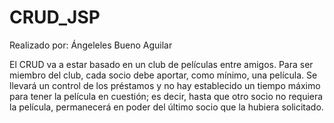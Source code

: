 # CRUD_JSP
Realizado por: Ángeleles Bueno Aguilar

El CRUD va a estar basado en un club de películas entre amigos. Para ser miembro del club, cada socio debe aportar, como mínimo, una película.
Se llevará un control de los préstamos y no hay establecido un tiempo máximo para tener la película en cuestión;
es decir, hasta que otro socio no requiera la película, permanecerá en poder del último socio que la hubiera solicitado.

